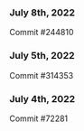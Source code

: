 ### July 8th, 2022

Commit #244810

### July 5th, 2022

Commit #314353


### July 4th, 2022

Commit #72281
